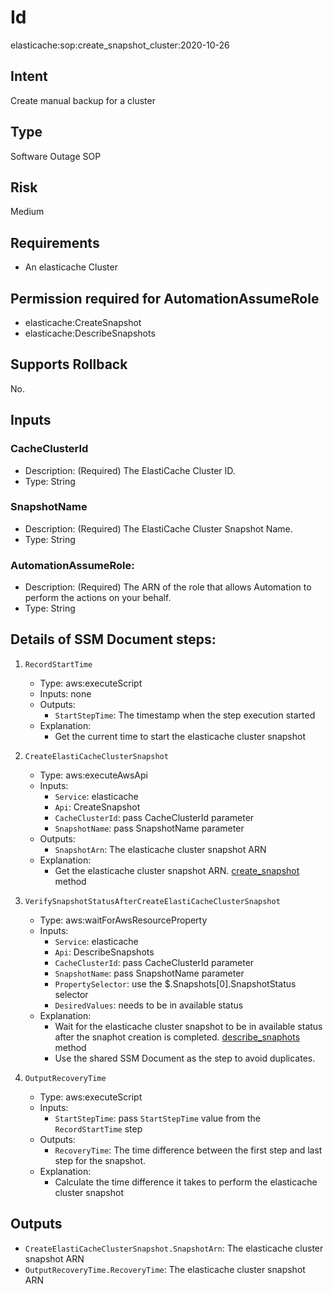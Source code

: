 # Id
elasticache:sop:create_snapshot_cluster:2020-10-26

## Intent
Create manual backup for a cluster

## Type
Software Outage SOP 

## Risk
Medium

## Requirements
* An elasticache Cluster


## Permission required for AutomationAssumeRole

* elasticache:CreateSnapshot
* elasticache:DescribeSnapshots

## Supports Rollback
No.

## Inputs

### CacheClusterId

* Description: (Required) The ElastiCache Cluster ID.
* Type: String

### SnapshotName

* Description: (Required) The ElastiCache Cluster Snapshot Name.
* Type: String

### AutomationAssumeRole:
  
* Description: (Required) The ARN of the role that allows Automation to perform the actions on your behalf.
* Type: String

## Details of SSM Document steps:

1. `RecordStartTime`   
    * Type: aws:executeScript
    * Inputs: none
    * Outputs:
        * `StartStepTime`: The timestamp when the step execution started
    * Explanation:
        * Get the current time to start the elasticache cluster snapshot

1. `CreateElastiCacheClusterSnapshot`   
    * Type: aws:executeAwsApi
    * Inputs:
        * `Service`: elasticache
        * `Api`: CreateSnapshot
        * `CacheClusterId`: pass CacheClusterId parameter
        * `SnapshotName`: pass SnapshotName parameter
    * Outputs:
        * `SnapshotArn`: The elasticache cluster snapshot ARN
    * Explanation:
        * Get the elasticache cluster snapshot ARN. [create_snapshot](https://docs.aws.amazon.com/AmazonElastiCache/latest/APIReference/API_CreateSnapshot.html) method

1. `VerifySnapshotStatusAfterCreateElastiCacheClusterSnapshot`
    * Type: aws:waitForAwsResourceProperty
    * Inputs:
        * `Service`: elasticache
        * `Api`: DescribeSnapshots
        * `CacheClusterId`: pass CacheClusterId parameter
        * `SnapshotName`: pass SnapshotName parameter
        * `PropertySelector`: use the $.Snapshots[0].SnapshotStatus selector
        * `DesiredValues`: needs to be in available status 
    * Explanation:
        * Wait for the  elasticache cluster snapshot to be in available status after the snaphot creation is completed. [describe_snaphots](https://docs.aws.amazon.com/AmazonElastiCache/latest/APIReference/API_DescribeSnapshots.html) method
        * Use the shared SSM Document as the step to avoid duplicates. 

1. `OutputRecoveryTime`
    * Type: aws:executeScript
    * Inputs:
        * `StartStepTime`: pass `StartStepTime` value from the `RecordStartTime` step
    * Outputs:
        * `RecoveryTime`: The time difference between the first step and last step for the snapshot.
    * Explanation:
        * Calculate the time difference it takes to perform the elasticache cluster snapshot 

## Outputs

* `CreateElastiCacheClusterSnapshot.SnapshotArn`: The elasticache cluster snapshot ARN
* `OutputRecoveryTime.RecoveryTime`: The elasticache cluster snapshot ARN